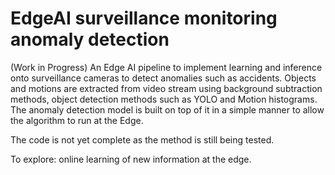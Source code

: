 # EdgeAI surveillance monitoring anomaly detection

(Work in Progress)
An Edge AI pipeline to implement learning and inference onto surveillance cameras to detect anomalies such as accidents. 
Objects and motions are extracted from video stream using background subtraction methods, object detection methods such as YOLO and Motion histograms. The anomaly detection model is built on top of it in a simple manner to allow the algorithm to run at the Edge.

The code is not yet complete as the method is still being tested.

To explore: online learning of new information at the edge.
